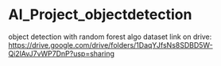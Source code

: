 # AI_Project_objectdetection
 object detection with random forest algo
dataset link on drive: https://drive.google.com/drive/folders/1DaqYJfsNs8SDBD5W-Qi2lAvJ7vWP7DnP?usp=sharing
